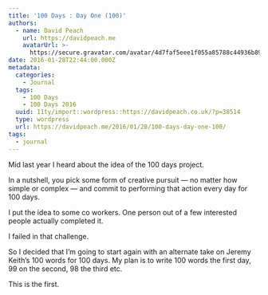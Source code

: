 ```yaml
---
title: '100 Days : Day One (100)'
authors:
  - name: David Peach
    url: https://davidpeach.me
    avatarUrl: >-
      https://secure.gravatar.com/avatar/4d7faf5eee1f055a85788c44936b8995eaab6dfb004e7854ec747ccb272e91ee?s=96&d=mm&r=g
date: 2016-01-28T22:44:00.000Z
metadata:
  categories:
    - Journal
  tags:
    - 100 Days
    - 100 Days 2016
  uuid: 11ty/import::wordpress::https://davidpeach.co.uk/?p=38514
  type: wordpress
  url: https://davidpeach.me/2016/01/28/100-days-day-one-100/
tags:
  - journal
---
```

Mid last year I heard about the idea of the 100 days project.

In a nutshell, you pick some form of creative pursuit — no matter how simple or complex — and commit to performing that action every day for 100 days.

I put the idea to some co workers. One person out of a few interested people actually completed it.

I failed in that challenge.

So I decided that I’m going to start again with an alternate take on Jeremy Keith’s 100 words for 100 days. My plan is to write 100 words the first day, 99 on the second, 98 the third etc.

This is the first.